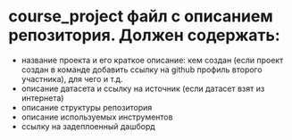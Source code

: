 # course_project файл с описанием репозитория. Должен содержать:  
  * название проекта и его краткое описание: кем создан (если проект создан в команде добавить ссылку на github профиль второго участника), для чего и т.д.  
  * описание датасета и ссылку на источник (если датасет взят из интернета)  
  * описание структуры репозитория  
  * описание используемых инструментов  
  * ссылку на задеплоенный дашборд  